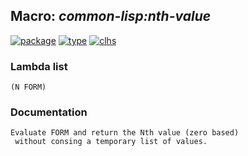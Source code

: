 ## Macro: ***common-lisp:nth-value***
[![package](https://img.shields.io/badge/Package-COMMON--LISP-5f9ea0.svg?style=social&colorA=999999)](../) [![type](https://img.shields.io/badge/Type-Macro-5f9ea0.svg?style=social&colorA=999999)](../#macro) [![clhs](https://img.shields.io/badge/CLHS-NTH--VALUE-5f9ea0.svg?style=social&colorA=999999)](http://www.lispworks.com/documentation/HyperSpec/Body/m_nth_va.htm) 
### Lambda list
```
(N FORM)
```
### Documentation
```
Evaluate FORM and return the Nth value (zero based)
 without consing a temporary list of values.
```
